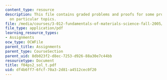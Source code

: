 ```yaml
---
content_type: resource
description: This file contains graded problems and proofs for some problems based
  on particular topics.
file: /media/courses/3-012-fundamentals-of-materials-science-fall-2005/df4b6ff76fcf70a32d81a4512cec0f20_f04ps2_sol_t.pdf
file_type: application/pdf
learning_resource_types:
- Assignments
ocw_type: OCWFile
parent_title: Assignments
parent_type: CourseSection
parent_uid: 8db023f2-d8ec-7253-d926-88a30e7c44bb
resourcetype: Document
title: f04ps2_sol_t.pdf
uid: df4b6ff7-6fcf-70a3-2d81-a4512cec0f20
---
```

